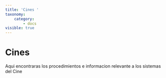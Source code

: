 ```yaml
---
title: 'Cines '
taxonomy:
    category:
        - docs
visible: true
---
```


# Cines

Aqui encontraras los procedimientos  e informacion relevante a los sistemas del Cine